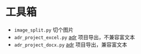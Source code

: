 # 工具箱

- `image_split.py` 切个图片
- `adr_project_excel.py` [adr](https://github.com/gozeon/adr) 项目导出，不兼容富文本
- `adr_project_docx.py` [adr](https://github.com/gozeon/adr) 项目导出，兼容富文本